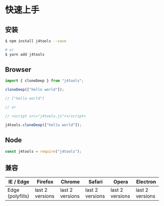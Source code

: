 # 快速上手

## 安装

```bash
$ npm install j4tools --save

# or
$ yarn add j4tools

```

## Browser

```js
import { cloneDeep } from "j4tools";

cloneDeep(["hello world"]);

// ["hello world"]

// or

// <script src="j4tools.js"></script>

j4tools.cloneDeep(["hello world"]);
```

## Node

```js
const j4tools = require("j4tools");
```

## 兼容

| IE / Edge        | Firefox         | Chrome          | Safari          | Opera           | Electron        |
| ---------------- | --------------- | --------------- | --------------- | --------------- | --------------- |
| Edge (polyfills) | last 2 versions | last 2 versions | last 2 versions | last 2 versions | last 2 versions |
